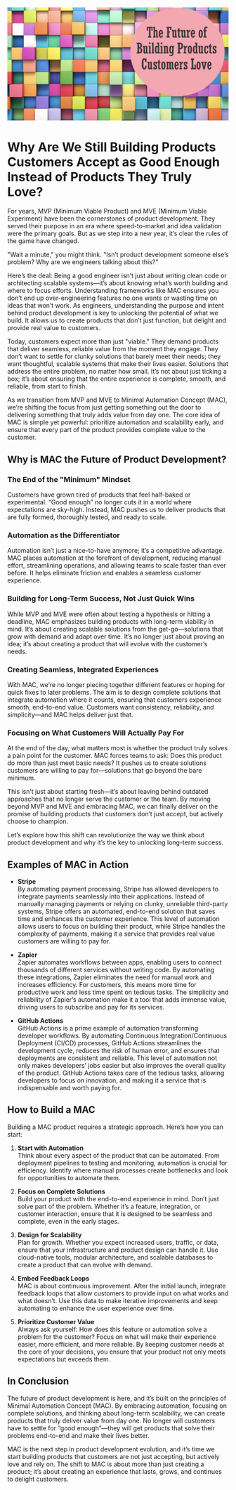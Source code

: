 ![Banner](/assets/2025/article2.png)
# Why Are We Still Building Products Customers Accept as Good Enough Instead of Products They Truly Love?

For years, MVP (Minimum Viable Product) and MVE (Minimum Viable Experiment) have been the cornerstones of product development. They served their purpose in an era where speed-to-market and idea validation were the primary goals. But as we step into a new year, it’s clear the rules of the game have changed.

"Wait a minute," you might think. "Isn’t product development someone else’s problem? Why are we engineers talking about this?"

Here’s the deal: Being a good engineer isn’t just about writing clean code or architecting scalable systems—it’s about knowing what’s worth building and where to focus efforts. Understanding frameworks like MAC ensures you don’t end up over-engineering features no one wants or wasting time on ideas that won’t work. As engineers, understanding the purpose and intent behind product development is key to unlocking the potential of what we build. It allows us to create products that don’t just function, but delight and provide real value to customers.

Today, customers expect more than just "viable." They demand products that deliver seamless, reliable value from the moment they engage. They don’t want to settle for clunky solutions that barely meet their needs; they want thoughtful, scalable systems that make their lives easier. Solutions that address the entire problem, no matter how small. It’s not about just ticking a box; it’s about ensuring that the entire experience is complete, smooth, and reliable, from start to finish.

As we transition from MVP and MVE to Minimal Automation Concept (MAC), we’re shifting the focus from just getting something out the door to delivering something that truly adds value from day one. The core idea of MAC is simple yet powerful: prioritize automation and scalability early, and ensure that every part of the product provides complete value to the customer.

## Why is MAC the Future of Product Development?

### The End of the "Minimum" Mindset

Customers have grown tired of products that feel half-baked or experimental. “Good enough” no longer cuts it in a world where expectations are sky-high. Instead, MAC pushes us to deliver products that are fully formed, thoroughly tested, and ready to scale.

### Automation as the Differentiator

Automation isn’t just a nice-to-have anymore; it’s a competitive advantage. MAC places automation at the forefront of development, reducing manual effort, streamlining operations, and allowing teams to scale faster than ever before. It helps eliminate friction and enables a seamless customer experience.

### Building for Long-Term Success, Not Just Quick Wins

While MVP and MVE were often about testing a hypothesis or hitting a deadline, MAC emphasizes building products with long-term viability in mind. It’s about creating scalable solutions from the get-go—solutions that grow with demand and adapt over time. It’s no longer just about proving an idea; it’s about creating a product that will evolve with the customer’s needs.

### Creating Seamless, Integrated Experiences

With MAC, we’re no longer piecing together different features or hoping for quick fixes to later problems. The aim is to design complete solutions that integrate automation where it counts, ensuring that customers experience smooth, end-to-end value. Customers want consistency, reliability, and simplicity—and MAC helps deliver just that.

### Focusing on What Customers Will Actually Pay For

At the end of the day, what matters most is whether the product truly solves a pain point for the customer. MAC forces teams to ask: Does this product do more than just meet basic needs? It pushes us to create solutions customers are willing to pay for—solutions that go beyond the bare minimum.

This isn’t just about starting fresh—it’s about leaving behind outdated approaches that no longer serve the customer or the team. By moving beyond MVP and MVE and embracing MAC, we can finally deliver on the promise of building products that customers don’t just accept, but actively choose to champion.

Let’s explore how this shift can revolutionize the way we think about product development and why it’s the key to unlocking long-term success.

## Examples of MAC in Action

- **Stripe**  
  By automating payment processing, Stripe has allowed developers to integrate payments seamlessly into their applications. Instead of manually managing payments or relying on clunky, unreliable third-party systems, Stripe offers an automated, end-to-end solution that saves time and enhances the customer experience. This level of automation allows users to focus on building their product, while Stripe handles the complexity of payments, making it a service that provides real value customers are willing to pay for.

- **Zapier**  
  Zapier automates workflows between apps, enabling users to connect thousands of different services without writing code. By automating these integrations, Zapier eliminates the need for manual work and increases efficiency. For customers, this means more time for productive work and less time spent on tedious tasks. The simplicity and reliability of Zapier’s automation make it a tool that adds immense value, driving users to subscribe and pay for its services.

- **GitHub Actions**  
  GitHub Actions is a prime example of automation transforming developer workflows. By automating Continuous Integration/Continuous Deployment (CI/CD) processes, GitHub Actions streamlines the development cycle, reduces the risk of human error, and ensures that deployments are consistent and reliable. This level of automation not only makes developers’ jobs easier but also improves the overall quality of the product. GitHub Actions takes care of the tedious tasks, allowing developers to focus on innovation, and making it a service that is indispensable and worth paying for.

## How to Build a MAC

Building a MAC product requires a strategic approach. Here’s how you can start:

1. **Start with Automation**  
   Think about every aspect of the product that can be automated. From deployment pipelines to testing and monitoring, automation is crucial for efficiency. Identify where manual processes create bottlenecks and look for opportunities to automate them.

2. **Focus on Complete Solutions**  
   Build your product with the end-to-end experience in mind. Don’t just solve part of the problem. Whether it’s a feature, integration, or customer interaction, ensure that it is designed to be seamless and complete, even in the early stages.

3. **Design for Scalability**  
   Plan for growth. Whether you expect increased users, traffic, or data, ensure that your infrastructure and product design can handle it. Use cloud-native tools, modular architecture, and scalable databases to create a product that can evolve with demand.

4. **Embed Feedback Loops**  
   MAC is about continuous improvement. After the initial launch, integrate feedback loops that allow customers to provide input on what works and what doesn’t. Use this data to make iterative improvements and keep automating to enhance the user experience over time.

5. **Prioritize Customer Value**  
   Always ask yourself: How does this feature or automation solve a problem for the customer? Focus on what will make their experience easier, more efficient, and more reliable. By keeping customer needs at the core of your decisions, you ensure that your product not only meets expectations but exceeds them.

## In Conclusion

The future of product development is here, and it’s built on the principles of Minimal Automation Concept (MAC). By embracing automation, focusing on complete solutions, and thinking about long-term scalability, we can create products that truly deliver value from day one. No longer will customers have to settle for “good enough”—they will get products that solve their problems end-to-end and make their lives better.

MAC is the next step in product development evolution, and it’s time we start building products that customers are not just accepting, but actively love and rely on. The shift to MAC is about more than just creating a product; it’s about creating an experience that lasts, grows, and continues to delight customers.
